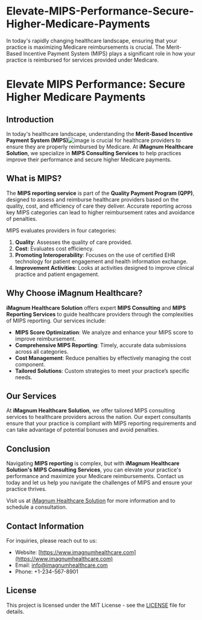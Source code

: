 # Elevate-MIPS-Performance-Secure-Higher-Medicare-Payments
In today's rapidly changing healthcare landscape, ensuring that your practice is maximizing Medicare reimbursements is crucial. The Merit-Based Incentive Payment System (MIPS) plays a significant role in how your practice is reimbursed for services provided under Medicare. 
# Elevate MIPS Performance: Secure Higher Medicare Payments

## Introduction
In today's healthcare landscape, understanding the **Merit-Based Incentive Payment System (MIPS)**![image](https://github.com/user-attachments/assets/f002b247-2e1f-4f00-9895-c6ab196c22cb)
 is crucial for healthcare providers to ensure they are properly reimbursed by Medicare. At **iMagnum Healthcare Solution**, we specialize in **MIPS Consulting Services** to help practices improve their performance and secure higher Medicare payments.

## What is MIPS?
The **MIPS reporting service** is part of the **Quality Payment Program (QPP)**, designed to assess and reimburse healthcare providers based on the quality, cost, and efficiency of care they deliver. Accurate reporting across key MIPS categories can lead to higher reimbursement rates and avoidance of penalties.

MIPS evaluates providers in four categories:
1. **Quality**: Assesses the quality of care provided.
2. **Cost**: Evaluates cost efficiency.
3. **Promoting Interoperability**: Focuses on the use of certified EHR technology for patient engagement and health information exchange.
4. **Improvement Activities**: Looks at activities designed to improve clinical practice and patient engagement.

## Why Choose iMagnum Healthcare?
**iMagnum Healthcare Solution** offers expert **MIPS Consulting** and **MIPS Reporting Services** to guide healthcare providers through the complexities of MIPS reporting. Our services include:
- **MIPS Score Optimization**: We analyze and enhance your MIPS score to improve reimbursement.
- **Comprehensive MIPS Reporting**: Timely, accurate data submissions across all categories.
- **Cost Management**: Reduce penalties by effectively managing the cost component.
- **Tailored Solutions**: Custom strategies to meet your practice’s specific needs.

## Our Services
At **iMagnum Healthcare Solution**, we offer tailored MIPS consulting services to healthcare providers across the nation. Our expert consultants ensure that your practice is compliant with MIPS reporting requirements and can take advantage of potential bonuses and avoid penalties.



## Conclusion
Navigating **MIPS reporting** is complex, but with **iMagnum Healthcare Solution's** **MIPS Consulting Services**, you can elevate your practice's performance and maximize your Medicare reimbursements. Contact us today and let us help you navigate the challenges of MIPS and ensure your practice thrives.

Visit us at [iMagnum Healthcare Solution](https://www.imagnumhealthcare.com/) for more information and to schedule a consultation.

## Contact Information
For inquiries, please reach out to us:
- Website: [https://www.imagnumhealthcare.com](https://www.imagnumhealthcare.com)
- Email: info@imagnumhealthcare.com
- Phone: +1-234-567-8901

## License
This project is licensed under the MIT License - see the [LICENSE](LICENSE) file for details.
